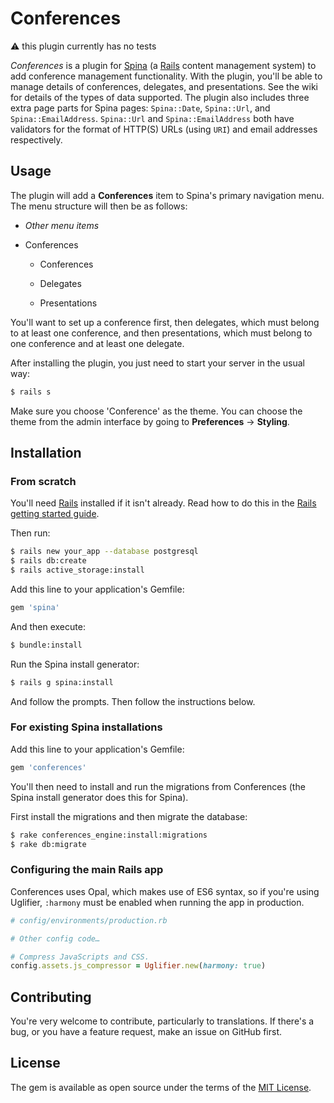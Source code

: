 # Conferences

:warning: this plugin currently has no tests

*Conferences* is a plugin for [Spina](https://www.spinacms.com 'Spina website') (a [Rails](http://rubyonrails.org 'Ruby on Rails website') content management system) to add conference management functionality.
With the plugin, you'll be able to manage details of conferences, delegates, and presentations.
See the wiki for details of the types of data supported.
The plugin also includes three extra page parts for Spina pages: `Spina::Date`, `Spina::Url`, and `Spina::EmailAddress`.
`Spina::Url` and `Spina::EmailAddress` both have validators for the format of HTTP(S) URLs (using `URI`) and email addresses respectively.

## Usage

The plugin will add a **Conferences** item to Spina's primary navigation menu.
The menu structure will then be as follows:

* *Other menu items*

* Conferences
    
    * Conferences
    
    * Delegates
    
    * Presentations
    
You'll want to set up a conference first,
then delegates, which must belong to at least one conference,
and then presentations, which must belong to one conference and at least one delegate.

After installing the plugin, you just need to start your server in the usual way:
```bash
$ rails s
```

Make sure you choose 'Conference' as the theme.
You can choose the theme from the admin interface by going to **Preferences** &rarr; **Styling**.

## Installation

### From scratch

You'll need [Rails](http://rubyonrails.org 'Ruby on Rails website') installed if it isn't already.
Read how to do this in the [Rails getting started guide](https://guides.rubyonrails.org/getting_started.html 'Getting Started with Rails').

Then run:
```bash
$ rails new your_app --database postgresql
$ rails db:create
$ rails active_storage:install
```

Add this line to your application's Gemfile:

```ruby
gem 'spina'
```

And then execute:
```bash
$ bundle:install
```

Run the Spina install generator:
```bash
$ rails g spina:install
```

And follow the prompts.
Then follow the instructions below.

### For existing Spina installations

Add this line to your application's Gemfile:

```ruby
gem 'conferences'
```

You'll then need to install and run the migrations from Conferences (the Spina install generator does this for Spina).

First install the migrations and then migrate the database:
```bash
$ rake conferences_engine:install:migrations
$ rake db:migrate
```

### Configuring the main Rails app

Conferences uses Opal, which makes use of ES6 syntax, 
so if you're using Uglifier, `:harmony` must be enabled when running the app in production.

```ruby
# config/environments/production.rb

# Other config code…

# Compress JavaScripts and CSS.
config.assets.js_compressor = Uglifier.new(harmony: true)
```

## Contributing

You're very welcome to contribute, particularly to translations.
If there's a bug, or you have a feature request, make an issue on GitHub first.

## License

The gem is available as open source under the terms of the [MIT License](https://opensource.org/licenses/MIT).

